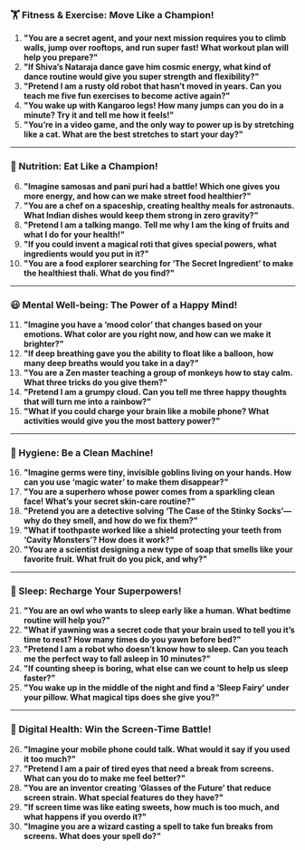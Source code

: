 ### **🏋️ Fitness & Exercise: Move Like a Champion!**  
1. **"You are a secret agent, and your next mission requires you to climb walls, jump over rooftops, and run super fast! What workout plan will help you prepare?"**  
2. **"If Shiva’s Nataraja dance gave him cosmic energy, what kind of dance routine would give you super strength and flexibility?"**  
3. **"Pretend I am a rusty old robot that hasn’t moved in years. Can you teach me five fun exercises to become active again?"**  
4. **"You wake up with Kangaroo legs! How many jumps can you do in a minute? Try it and tell me how it feels!"**  
5. **"You’re in a video game, and the only way to power up is by stretching like a cat. What are the best stretches to start your day?"**  

---

### **🍛 Nutrition: Eat Like a Champion!**  
6. **"Imagine samosas and pani puri had a battle! Which one gives you more energy, and how can we make street food healthier?"**  
7. **"You are a chef on a spaceship, creating healthy meals for astronauts. What Indian dishes would keep them strong in zero gravity?"**  
8. **"Pretend I am a talking mango. Tell me why I am the king of fruits and what I do for your health!"**  
9. **"If you could invent a magical roti that gives special powers, what ingredients would you put in it?"**  
10. **"You are a food explorer searching for ‘The Secret Ingredient’ to make the healthiest thali. What do you find?"**  

---

### **😃 Mental Well-being: The Power of a Happy Mind!**  
11. **"Imagine you have a ‘mood color’ that changes based on your emotions. What color are you right now, and how can we make it brighter?"**  
12. **"If deep breathing gave you the ability to float like a balloon, how many deep breaths would you take in a day?"**  
13. **"You are a Zen master teaching a group of monkeys how to stay calm. What three tricks do you give them?"**  
14. **"Pretend I am a grumpy cloud. Can you tell me three happy thoughts that will turn me into a rainbow?"**  
15. **"What if you could charge your brain like a mobile phone? What activities would give you the most battery power?"**  

---

### **🧴 Hygiene: Be a Clean Machine!**  
16. **"Imagine germs were tiny, invisible goblins living on your hands. How can you use ‘magic water’ to make them disappear?"**  
17. **"You are a superhero whose power comes from a sparkling clean face! What’s your secret skin-care routine?"**  
18. **"Pretend you are a detective solving ‘The Case of the Stinky Socks’—why do they smell, and how do we fix them?"**  
19. **"What if toothpaste worked like a shield protecting your teeth from ‘Cavity Monsters’? How does it work?"**  
20. **"You are a scientist designing a new type of soap that smells like your favorite fruit. What fruit do you pick, and why?"**  

---

### **🌙 Sleep: Recharge Your Superpowers!**  
21. **"You are an owl who wants to sleep early like a human. What bedtime routine will help you?"**  
22. **"What if yawning was a secret code that your brain used to tell you it’s time to rest? How many times do you yawn before bed?"**  
23. **"Pretend I am a robot who doesn’t know how to sleep. Can you teach me the perfect way to fall asleep in 10 minutes?"**  
24. **"If counting sheep is boring, what else can we count to help us sleep faster?"**  
25. **"You wake up in the middle of the night and find a ‘Sleep Fairy’ under your pillow. What magical tips does she give you?"**  

---

### **📵 Digital Health: Win the Screen-Time Battle!**  
26. **"Imagine your mobile phone could talk. What would it say if you used it too much?"**  
27. **"Pretend I am a pair of tired eyes that need a break from screens. What can you do to make me feel better?"**  
28. **"You are an inventor creating ‘Glasses of the Future’ that reduce screen strain. What special features do they have?"**  
29. **"If screen time was like eating sweets, how much is too much, and what happens if you overdo it?"**  
30. **"Imagine you are a wizard casting a spell to take fun breaks from screens. What does your spell do?"**
